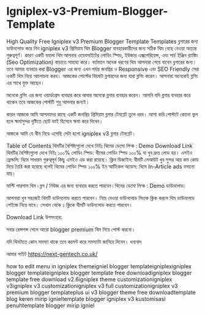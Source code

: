 # Igniplex-v3-Premium-Blogger-Template
High Quality Free Igniplex v3 Premium Blogger Template Templates ব্লগারের জন্য ডাউনলোড করে নিন igniplex v3 প্রিমিয়াম থিম
Blogger ব্যবহারকারীদের জন্য সঠিক থিম বেছে নেওয়া অত্যন্ত গুরুত্বপূর্ণ। কারণ একটি ভালো থিম আপনার ওয়েবসাইটের লোডিং স্পিড, ইউজার এক্সপেরিয়েন্স, এবং সার্চ ইঞ্জিন র‍্যাঙ্কিং (Seo Optimization) বাড়াতে সাহায্য করে। বর্তমানে অনেক ধরণের থিম আপনারা পেয়ে যাবেন ব্লগারের জন্য। তবে আমার ব্যবহার করা   Blogger এর জন্য এখন পর্যন্ত জনপ্রিয় ও Responsive এবং SEO Friendly সেরা একটি থিম নিয়ে আলোচনা করব। 
আজকের পোস্টের বিয়ষটা ব্লগারদের জন্য যারা ব্লগিং করেন। আপনারা অনেকেই ব্লগিং এর সাথে যুক্ত আছেন।

অনেকে ব্লগিং এর জন্য ওয়ার্ডপ্রেস ব্যবহার করে আবার অনেকে ব্লগার ব্যবহার করেন। আপনি যদি ব্লগার ব্যবহার করে থাকেন তবে আজকের পোস্টটি শুধু আপনার জন্যই।

কারন আজকে আমি আপনাদের কাছে একটি জনপ্রিয় প্রিমিয়াম ব্লগার টেমপ্লেট তুলে ধরব। আশা করি পোস্টটে কোনো ভুল হলে ক্ষমাসুন্দর দৃষ্টিতে ছোট ভাই হিসেবে ক্ষমা করে দিবেন।

আজকে আমি যে থীম নিয়ে এসেছি সেটা হলো igniplex v3 ব্লগার টেমপ্লেট।



Table of Contents
থিমটির বৈশিষ্ট্যগুলো দেখে নিইঃ
থিমের ডেমো লিন্ক : Demo
Download Link 
থিমটির বৈশিষ্ট্যগুলো দেখে নিইঃ
১০০% লোডিং স্পিড: থীমের লোডিং স্পিড ১০০% যা খুব দ্রুত লোড হয়।
এসইও ফ্রেন্ডলি: থিমে সাধারন গুরুত্বপূর্ন কিছু এসইও এড করা রয়েছে।
ক্লিন ডিজাইন: থীমটি লেআউট খুব সুন্দর আর কম কোড দিয়ে তৈরি করা হয়েছে বলেই থিমের লোডিং স্পিড ১০০%
ইন আর্টিকেল অ্যাডস: থিমে In-Article ads বসানো যায়।

মাল্টি পারপাস থিম ৷ ব্লগ / নিউজ এর জন্য ব্যবহার করতে পারবেন ৷
থিমের ডেমো লিন্ক : Demo
ডাউনলোড:

আপনারা খুব সহজেই থিমটি ডাউনলোড করতে পারবেন। নিচে দেওয়া ডাউনলোড লিংকে ক্লিক করলে থিম ডাউনলোড পেইজে নিয়ে যাবে। সেখান থেকে ১ ক্লিকে থীমটি ডাউনলোড করতে পারবেন।


 
Download Link 
উপসংহার:

সবার রেন্সপন্স পেলে আরো blogger premium  থিম নিয়ে পোস্ট করবো ৷

যদি থিমটাতে কোন  সমস্যা থাকে তবে কমেন্ট করে  সমস্যাটা জানিয়ে দিবেন। ধন্যবাদ 

আমার সাইট https://next-gentech.co.uk/

how to edit menu in igniplex themeigniel blogger templateigniplexigniplex blogger templateigniplex blogger template free downloadigniplex blogger template free download v2.6igniplex theme customizationigniplex v3igniplex v3 customizationigniplex v3 full customizationigniplex v3 premium blogger templateplus ui v3 blogger theme free downloadtemplate blog keren mirip ignieltemplate blogger igniplex v3 kustomisasi penuhtemplate blogger mirip igniel
